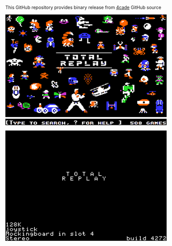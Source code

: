 This GitHub repository provides binary release from [4cade](https://github.com/a2-4am/4cade) GitHub source

![Total Replay Cover Image](https://github.com/appleiifanclub/a2-4am_4cade_bin/blob/main/image/Total%20Replay%20cover.png?raw=true)

![Total Replay build 4272](https://github.com/appleiifanclub/a2-4am_4cade_bin/blob/c7ff7ad3c33463bb7232909bd68dc0f1f1e44075/image/Total%20Replay%20build%204272.png?raw=true)
